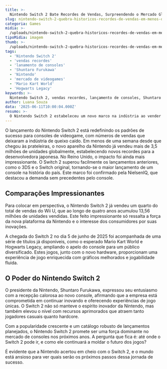 ```yaml
---
title: >-
  Nintendo Switch 2 Bate Recordes de Vendas, Surpreendendo o Mercado Global
slug: nintendo-switch-2-quebra-historicos-recordes-de-vendas-em-menos-de-uma-semana
categoria: Games
midia: >-
  /uploads/nintendo-switch-2-quebra-historicos-recordes-de-vendas-em-menos-de-uma-semana-thumb.webp
tipoMidia: imagem
thumb: >-
  /uploads/nintendo-switch-2-quebra-historicos-recordes-de-vendas-em-menos-de-uma-semana-thumb.webp
tags:
  - 'Nintendo Switch 2'
  - 'vendas recordes'
  - 'lanamento de consoles'
  - 'Shuntaro Furukawa'
  - 'Nintendo'
  - 'mercado de videogames'
  - 'Mario Kart World'
  - 'Hogwarts Legacy'
keywords: >-
  Nintendo Switch 2, vendas recordes, lançamento de consoles, Shuntaro Furukawa, Nintendo, mercado de videogames, Mario Kart World, Hogwarts Legacy
author: Luana Souza
data: '2025-06-11T10:00:04.000Z'
resumo: >-
  O Nintendo Switch 2 estabeleceu um novo marco na indústria ao vender 3,5 milhões de unidades em apenas quatro dias. O console de nova geração da Nintendo já supera predecessores de sucesso em uma estreia avassaladora.
---
```


O lançamento do Nintendo Switch 2 está redefinindo os padrões de sucesso para consoles de videogame, com números de vendas que deixaram a indústria de queixo caído. Em menos de uma semana desde que chegou às prateleiras, o novo aparelho da Nintendo já vendeu mais de 3,5 milhões de unidades globalmente, estabelecendo novos recordes para a desenvolvedora japonesa. No Reino Unido, o impacto foi ainda mais impressionante. O Switch 2 superou facilmente os lançamentos anteriores, como o 3DS e o Switch original, tornando-se o maior lançamento de um console na história do país. Este marco foi confirmado pela NielsenIQ, que destacou a demanda sem precedentes pelo console. 

## Comparações Impressionantes
Para colocar em perspectiva, o Nintendo Switch 2 já vendeu um quarto do total de vendas do Wii U, que ao longo de quatro anos acumulou 13,56 milhões de unidades vendidas. Este feito impressionante só ressalta a força da nova plataforma da Nintendo e o interesse dos consumidores por suas inovações. 

A chegada do Switch 2 no dia 5 de junho de 2025 foi acompanhada de uma série de títulos já disponíveis, como o esperado Mario Kart World e Hogwarts Legacy, ampliando o apelo do console para um público diversificado. Estes jogos, junto com o novo hardware, proporcionam uma experiência de jogo enriquecida com gráficos melhorados e jogabilidade fluida. 

## O Poder do Nintendo Switch 2
O presidente da Nintendo, Shuntaro Furukawa, expressou seu entusiasmo com a recepção calorosa ao novo console, afirmando que a empresa está comprometida em continuar inovando e oferecendo experiências de jogo únicas. O Switch 2 não só manteve o espírito inovador da Nintendo, mas também elevou o nível com recursos aprimorados que atraem tanto jogadores casuais quanto hardcore. 

Com a popularidade crescente e um catálogo robusto de lançamentos planejados, o Nintendo Switch 2 promete ser uma força dominante no mercado de consoles nos próximos anos. A pergunta que fica é: até onde o Switch 2 pode ir, e como ele continuará a moldar o futuro dos jogos? 

É evidente que a Nintendo acertou em cheio com o Switch 2, e o mundo está ansioso para ver quais serão os próximos passos dessa jornada de sucesso.